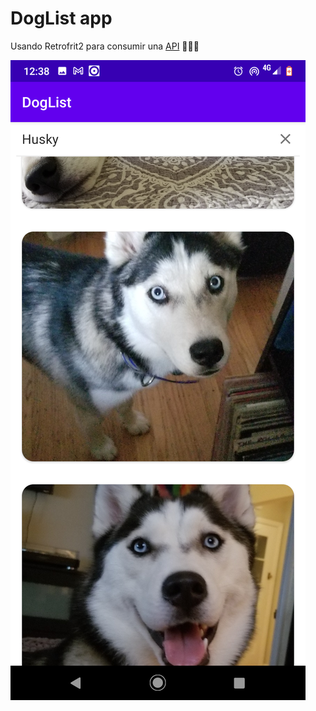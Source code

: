 # DogList app

Usando Retrofrit2 para consumir una [API](https://dog.ceo) 🐶🐶🐶

![app image](img/DogListapp.png)